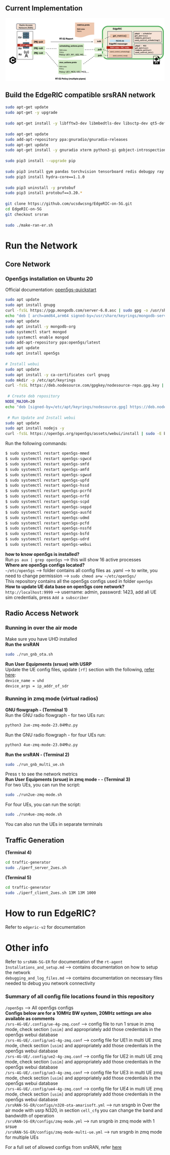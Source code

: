 ## Current Implementation
![Image 1](./images/ER-09-09-24.png "This is image ER")  


## Build the EdgeRIC compatible srsRAN network
```bash
sudo apt-get update
sudo apt-get -y upgrade

sudo apt-get install -y libfftw3-dev libmbedtls-dev libsctp-dev qt5-default libconfig++-dev net-tools nano libtool pkg-config build-essential autoconf automake git python3 python3-distutils python3-pip python3-apt libzmq3-dev python3-zmq software-properties-common

sudo apt-get update
sudo add-apt-repository ppa:gnuradio/gnuradio-releases
sudo apt-get update
sudo apt-get install -y gnuradio xterm python3-gi gobject-introspection gir1.2-gtk-3.0 iputils-ping iproute2 libx11-dev iperf

sudo pip3 install --upgrade pip

sudo pip3 install gym pandas torchvision tensorboard redis debugpy ray gymnasium dm_tree pyarrow typer scikit-image plotly
sudo pip3 install hydra-core==1.1.0

sudo pip3 uninstall -y protobuf
sudo pip3 install protobuf==3.20.*

git clone https://github.com/ucsdwcsng/EdgeRIC-on-5G.git
cd EdgeRIC-on-5G
git checkout srsran

sudo ./make-ran-er.sh
```
# Run the Network
## Core Network
### Open5gs installation on Ubuntu 20
Official documentation: [open5gs-quickstart](https://open5gs.org/open5gs/docs/guide/01-quickstart/)
```bash
sudo apt update
sudo apt install gnupg
curl -fsSL https://pgp.mongodb.com/server-6.0.asc | sudo gpg -o /usr/share/keyrings/mongodb-server-6.0.gpg --dearmor
echo "deb [ arch=amd64,arm64 signed-by=/usr/share/keyrings/mongodb-server-6.0.gpg] https://repo.mongodb.org/apt/ubuntu focal/mongodb-org/6.0 multiverse" | sudo tee /etc/apt/sources.list.d/mongodb-org-6.0.list
sudo apt update
sudo apt install -y mongodb-org
sudo systemctl start mongod
sudo systemctl enable mongod
sudo add-apt-repository ppa:open5gs/latest
sudo apt update
sudo apt install open5gs

# Install webui
sudo apt update
sudo apt install -y ca-certificates curl gnupg
sudo mkdir -p /etc/apt/keyrings
curl -fsSL https://deb.nodesource.com/gpgkey/nodesource-repo.gpg.key | sudo gpg --dearmor -o /etc/apt/keyrings/nodesource.gpg

 # Create deb repository
NODE_MAJOR=20
echo "deb [signed-by=/etc/apt/keyrings/nodesource.gpg] https://deb.nodesource.com/node_$NODE_MAJOR.x nodistro main" | sudo tee /etc/apt/sources.list.d/nodesource.list

 # Run Update and Install webui
sudo apt update
sudo apt install nodejs -y
curl -fsSL https://open5gs.org/open5gs/assets/webui/install | sudo -E bash -
``` 
Run the following commands:  
```bash
$ sudo systemctl restart open5gs-mmed
$ sudo systemctl restart open5gs-sgwcd
$ sudo systemctl restart open5gs-smfd
$ sudo systemctl restart open5gs-amfd
$ sudo systemctl restart open5gs-sgwud
$ sudo systemctl restart open5gs-upfd
$ sudo systemctl restart open5gs-hssd
$ sudo systemctl restart open5gs-pcrfd
$ sudo systemctl restart open5gs-nrfd
$ sudo systemctl restart open5gs-scpd
$ sudo systemctl restart open5gs-seppd
$ sudo systemctl restart open5gs-ausfd
$ sudo systemctl restart open5gs-udmd
$ sudo systemctl restart open5gs-pcfd
$ sudo systemctl restart open5gs-nssfd
$ sudo systemctl restart open5gs-bsfd
$ sudo systemctl restart open5gs-udrd
$ sudo systemctl restart open5gs-webui
```
**how to know open5gs is installed?**  
Run ``ps aux | grep open5gs`` --> this will show 16 active processes  
**Where are open5gs configs located?**  
``~/etc/open5gs`` --> folder contains all config files as .yaml --> to write, you need to change permission --> ``sudo chmod a+w ~/etc/open5gs/``  
This repository contains all the open5gs configs used in folder ``open5gs``  
**How to update UE data base on open5gs core network?**  
``http://localhost:9999`` --> username: admin, password: 1423, add all UE sim credentials, press ``Add a subscriber``
 
## Radio Access Network

### Running in over the air mode 
Make sure you have UHD installed   
**Run the srsRAN**  
```bash
sudo ./run_gnb_ota.sh
```
**Run User Equipments (srsue) with USRP**  
Update the UE config files, update ``[rf]`` section with the following, [refer here](https://docs.srsran.com/projects/project/en/latest/tutorials/source/srsUE/source/index.html#over-the-air-setup):  
``device_name = uhd``  
``device_args = ip_addr_of_sdr`` 

### Running in zmq mode (virtual radios)

**GNU flowgraph - (Terminal 1)**  
Run the GNU radio flowgraph - for two UEs run:
```bash
python3 2ue-zmq-mode-23.04Mhz.py
```
Run the GNU radio flowgraph - for four UEs run:
```bash
python3 4ue-zmq-mode-23.04Mhz.py
```
**Run the srsRAN - (Terminal 2)**
```bash
sudo ./run_gnb_multi_ue.sh
```
Press ``t`` to see the network metrics  
**Run User Equipments (srsue) in zmq mode - - (Terminal 3)**  
For two UEs, you can run the script:
```bash
sudo ./run2ue-zmq-mode.sh
```
For four UEs, you can run the script:
```bash
sudo ./run4ue-zmq-mode.sh
```
You can also run the UEs in separate terminals

## Traffic Generation
**(Terminal 4)**
```bash
cd traffic-generator
sudo ./iperf_server_2ues.sh
```
**(Terminal 5)**
```bash
cd traffic-generator
sudo ./iperf_client_2ues.sh 13M 13M 1000
```

# How to run EdgeRIC?
Refer to ``edgeric-v2`` for documentation

# Other info
Refer to ``srsRAN-5G-ER`` for documentation of the ``rt-agent``   
``Installations_and_setup.md`` --> contains documentation on how to setup the network    
``debugging_and_log_files.md`` --> contains documentation on necessary files needed to debug you network connectivity 

### Summary of all config file locations found in this repository
``/open5gs`` --> All open5gs configs  
**Configs below are for a 10MHz BW system, 20MHz settings are also available as comments**  
``/srs-4G-UE/.config/ue-4g-zmq.conf`` --> config file to run 1 srsue in zmq mode, check section ``[usim]`` and appropriately add those credentials in the open5gs webui database        
``/srs-4G-UE/.config/ue1-4g-zmq.conf`` --> config file for UE1 in multi UE zmq mode, check section ``[usim]`` and appropriately add those credentials in the open5gs webui database        
``/srs-4G-UE/.config/ue2-4g-zmq.conf`` --> config file for UE2 in multi UE zmq mode, check section ``[usim]`` and appropriately add those credentials in the open5gs webui database     
``/srs-4G-UE/.config/ue3-4g-zmq.conf`` --> config file for UE3 in multi UE zmq mode, check section ``[usim]`` and appropriately add those credentials in the open5gs webui database     
``/srs-4G-UE/.config/ue4-4g-zmq.conf`` --> config file for UE4 in multi UE zmq mode, check section ``[usim]`` and appropriately add those credentials in the open5gs webui database     
``/srsRAN-5G-ER/configs/n320-ota-amarisoft.yml`` --> run srsgnb in Over the air mode with usrp N320, in section ``cell_cfg`` you can change the band and bandwidth of operation      
``/srsRAN-5G-ER/configs/zmq-mode.yml`` --> run srsgnb in zmq mode with 1 srsue     
``/srsRAN-5G-ER/configs/zmq-mode-multi-ue.yml`` --> run srsgnb in zmq mode for multiple UEs     

For a full set of allowed configs from srsRAN, refer [here](https://docs.srsran.com/projects/project/en/latest/user_manuals/source/config_ref.html)

